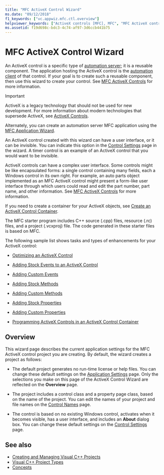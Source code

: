```yaml
---
title: "MFC ActiveX Control Wizard"
ms.date: "09/12/2018"
f1_keywords: ["vc.appwiz.mfc.ctl.overview"]
helpviewer_keywords: ["ActiveX controls [MFC], MFC", "MFC ActiveX controls [MFC], wizards", "OLE controls [MFC], creating", "MFC ActiveX Control Wizard", "OLE controls [MFC]"]
ms.assetid: f19d698c-bdc3-4c74-af97-3d6ccb441b75
---
```

# MFC ActiveX Control Wizard

An ActiveX control is a specific type of [automation server](../../mfc/automation-servers.md); it is a reusable component. The application hosting the ActiveX control is the [automation client](../../mfc/automation-clients.md) of that control. If your goal is to create such a reusable component, then use this wizard to create your control. See [MFC ActiveX Controls](../../mfc/mfc-activex-controls.md) for more information.

>[!IMPORTANT]
> ActiveX is a legacy technology that should not be used for new development. For more information about modern technologies that supersede ActiveX, see [ActiveX Controls](../activex-controls.md).

Alternately, you can create an automation server MFC application using the [MFC Application Wizard](../../mfc/reference/mfc-application-wizard.md).

An ActiveX control created with this wizard can have a user interface, or it can be invisible. You can indicate this option in the [Control Settings](../../mfc/reference/control-settings-mfc-activex-control-wizard.md) page in the wizard. A timer control is an example of an ActiveX control that you would want to be invisible.

ActiveX controls can have a complex user interface. Some controls might be like encapsulated forms: a single control containing many fields, each a Windows control in its own right. For example, an auto parts object implemented as an MFC ActiveX control might present a form-like user interface through which users could read and edit the part number, part name, and other information. See [MFC ActiveX Controls](../../mfc/mfc-activex-controls.md) for more information.

If you need to create a container for your ActiveX objects, see [Create an ActiveX Control Container](../../mfc/reference/creating-an-mfc-activex-control-container.md).

The MFC starter program includes C++ source (.cpp) files, resource (.rc) files, and a project (.vcxproj) file. The code generated in these starter files is based on MFC.

The following sample list shows tasks and types of enhancements for your ActiveX control:

- [Optimizing an ActiveX Control](../../mfc/mfc-activex-controls-optimization.md)

- [Adding Stock Events to an ActiveX Control](../../mfc/mfc-activex-controls-adding-stock-events-to-an-activex-control.md)

- [Adding Custom Events](../../mfc/mfc-activex-controls-adding-custom-events.md)

- [Adding Stock Methods](../../mfc/mfc-activex-controls-adding-stock-methods.md)

- [Adding Custom Methods](../../mfc/mfc-activex-controls-adding-custom-methods.md)

- [Adding Stock Properties](../../mfc/mfc-activex-controls-adding-stock-properties.md)

- [Adding Custom Properties](../../mfc/mfc-activex-controls-adding-custom-properties.md)

- [Programming ActiveX Controls in an ActiveX Control Container](../../mfc/programming-activex-controls-in-a-activex-control-container.md)

## Overview

This wizard page describes the current application settings for the MFC ActiveX control project you are creating. By default, the wizard creates a project as follows:

- The default project generates no run-time license or help files. You can change these default settings on the [Application Settings](../../mfc/reference/application-settings-mfc-activex-control-wizard.md) page. Only the selections you make on this page of the ActiveX Control Wizard are reflected on the **Overview** page.

- The project includes a control class and a property page class, based on the name of the project. You can edit the names of your project and file names on the [Control Names](../../mfc/reference/control-names-mfc-activex-control-wizard.md) page.

- The control is based on no existing Windows control, activates when it becomes visible, has a user interface, and includes an **About** dialog box. You can change these default settings on the [Control Settings](../../mfc/reference/control-settings-mfc-activex-control-wizard.md) page.

## See also

- [Creating and Managing Visual C++ Projects](../../ide/creating-and-managing-visual-cpp-projects.md)
- [Visual C++ Project Types](../../ide/visual-cpp-project-types.md)
- [Concepts](../../atl/active-template-library-atl-concepts.md)
